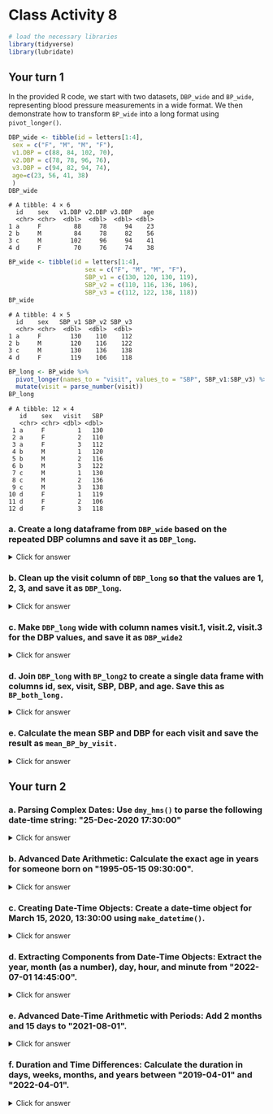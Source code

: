 # Class Activity 8


```r
# load the necessary libraries
library(tidyverse)
library(lubridate)
```

## Your turn 1

In the provided R code, we start with two datasets, `DBP_wide` and `BP_wide`, representing blood pressure measurements in a wide format. We then demonstrate how to transform `BP_wide` into a long format using `pivot_longer()`.


```r
DBP_wide <- tibble(id = letters[1:4],
 sex = c("F", "M", "M", "F"),
 v1.DBP = c(88, 84, 102, 70),
 v2.DBP = c(78, 78, 96, 76),
 v3.DBP = c(94, 82, 94, 74),
 age=c(23, 56, 41, 38)
 )
DBP_wide
```

```
# A tibble: 4 × 6
  id    sex   v1.DBP v2.DBP v3.DBP   age
  <chr> <chr>  <dbl>  <dbl>  <dbl> <dbl>
1 a     F         88     78     94    23
2 b     M         84     78     82    56
3 c     M        102     96     94    41
4 d     F         70     76     74    38
```



```r
BP_wide <- tibble(id = letters[1:4],
                     sex = c("F", "M", "M", "F"),
                     SBP_v1 = c(130, 120, 130, 119),
                     SBP_v2 = c(110, 116, 136, 106),
                     SBP_v3 = c(112, 122, 138, 118))
BP_wide
```

```
# A tibble: 4 × 5
  id    sex   SBP_v1 SBP_v2 SBP_v3
  <chr> <chr>  <dbl>  <dbl>  <dbl>
1 a     F        130    110    112
2 b     M        120    116    122
3 c     M        130    136    138
4 d     F        119    106    118
```



```r
BP_long <- BP_wide %>% 
  pivot_longer(names_to = "visit", values_to = "SBP", SBP_v1:SBP_v3) %>% 
  mutate(visit = parse_number(visit))
BP_long
```

```
# A tibble: 12 × 4
   id    sex   visit   SBP
   <chr> <chr> <dbl> <dbl>
 1 a     F         1   130
 2 a     F         2   110
 3 a     F         3   112
 4 b     M         1   120
 5 b     M         2   116
 6 b     M         3   122
 7 c     M         1   130
 8 c     M         2   136
 9 c     M         3   138
10 d     F         1   119
11 d     F         2   106
12 d     F         3   118
```


### a. Create a long dataframe from `DBP_wide` based on the repeated DBP columns and save it as `DBP_long`.


<details>
<summary class="answer">Click for answer</summary>
*Answer:*


```r
DBP_long <- DBP_wide %>%
  pivot_longer(names_to = "visit",
               values_to = "DBP",
               cols = v1.DBP:v3.DBP)
DBP_long
```

```
# A tibble: 12 × 5
   id    sex     age visit    DBP
   <chr> <chr> <dbl> <chr>  <dbl>
 1 a     F        23 v1.DBP    88
 2 a     F        23 v2.DBP    78
 3 a     F        23 v3.DBP    94
 4 b     M        56 v1.DBP    84
 5 b     M        56 v2.DBP    78
 6 b     M        56 v3.DBP    82
 7 c     M        41 v1.DBP   102
 8 c     M        41 v2.DBP    96
 9 c     M        41 v3.DBP    94
10 d     F        38 v1.DBP    70
11 d     F        38 v2.DBP    76
12 d     F        38 v3.DBP    74
```

</details>

### b. Clean up the visit column of `DBP_long` so that the values are 1, 2, 3, and save it as `DBP_long`.


<details>
<summary class="answer">Click for answer</summary>
*Answer:*


```r
DBP_long <- DBP_long %>%
  mutate(visit = parse_number(visit))
DBP_long
```

```
# A tibble: 12 × 5
   id    sex     age visit   DBP
   <chr> <chr> <dbl> <dbl> <dbl>
 1 a     F        23     1    88
 2 a     F        23     2    78
 3 a     F        23     3    94
 4 b     M        56     1    84
 5 b     M        56     2    78
 6 b     M        56     3    82
 7 c     M        41     1   102
 8 c     M        41     2    96
 9 c     M        41     3    94
10 d     F        38     1    70
11 d     F        38     2    76
12 d     F        38     3    74
```

</details>

### c. Make `DBP_long` wide with column names visit.1, visit.2, visit.3 for the DBP values, and save it as `DBP_wide2`


<details>
<summary class="answer">Click for answer</summary>
*Answer:*

```r
DBP_wide2 <- DBP_long %>% 
  pivot_wider(names_from = "visit",
              values_from = "DBP",
              names_prefix = "visit.")
DBP_wide2
```

```
# A tibble: 4 × 6
  id    sex     age visit.1 visit.2 visit.3
  <chr> <chr> <dbl>   <dbl>   <dbl>   <dbl>
1 a     F        23      88      78      94
2 b     M        56      84      78      82
3 c     M        41     102      96      94
4 d     F        38      70      76      74
```

</details>

### d. Join `DBP_long` with `BP_long2` to create a single data frame with columns id, sex, visit, SBP, DBP, and age. Save this as `BP_both_long.`


<details>
<summary class="answer">Click for answer</summary>
*Answer:*

```r
BP_both_long <- left_join(BP_long, DBP_long, by = c("id", "sex", "visit"))
BP_both_long
```

```
# A tibble: 12 × 6
   id    sex   visit   SBP   age   DBP
   <chr> <chr> <dbl> <dbl> <dbl> <dbl>
 1 a     F         1   130    23    88
 2 a     F         2   110    23    78
 3 a     F         3   112    23    94
 4 b     M         1   120    56    84
 5 b     M         2   116    56    78
 6 b     M         3   122    56    82
 7 c     M         1   130    41   102
 8 c     M         2   136    41    96
 9 c     M         3   138    41    94
10 d     F         1   119    38    70
11 d     F         2   106    38    76
12 d     F         3   118    38    74
```

</details>

### e. Calculate the mean SBP and DBP for each visit and save the result as `mean_BP_by_visit.`

<details>
<summary class="answer">Click for answer</summary>
*Answer:*

```r
mean_BP_by_visit <- BP_both_long %>%
  group_by(visit) %>%
  summarize(mean_SBP = mean(SBP),
            mean_DBP = mean(DBP))
mean_BP_by_visit
```

```
# A tibble: 3 × 3
  visit mean_SBP mean_DBP
  <dbl>    <dbl>    <dbl>
1     1     125.       86
2     2     117        82
3     3     122.       86
```

</details>

## Your turn 2


### a. Parsing Complex Dates: Use `dmy_hms()` to parse the following date-time string: "25-Dec-2020 17:30:00"


<details>
<summary class="answer">Click for answer</summary>
*Answer:*

```r
parsed_date <- dmy_hms("25-Dec-2020 17:30:00")
parsed_date
```

```
[1] "2020-12-25 17:30:00 UTC"
```

</details>


### b. Advanced Date Arithmetic: Calculate the exact age in years for someone born on "1995-05-15 09:30:00".

<details>
<summary class="answer">Click for answer</summary>
*Answer:*


```r
dob <- ymd_hms("1995-05-15 09:30:00")
exact_age <- as.duration(interval(dob, now())) / dyears(1)
exact_age
```

```
[1] 28.73486
```

</details>


### c. Creating Date-Time Objects: Create a date-time object for March 15, 2020, 13:30:00 using `make_datetime()`.

<details>
<summary class="answer">Click for answer</summary>
*Answer:*

```r
new_date_time <- make_datetime(2020, 3, 15, 13, 30, 0)
new_date_time
```

```
[1] "2020-03-15 13:30:00 UTC"
```

</details>

### d. Extracting Components from Date-Time Objects: Extract the year, month (as a number), day, hour, and minute from "2022-07-01 14:45:00".

<details>
<summary class="answer">Click for answer</summary>
*Answer:*

```r
example_date_time <- ymd_hms("2022-07-01 14:45:00")
extracted_components <- tibble(
  year = year(example_date_time),
  month = month(example_date_time),
  day = day(example_date_time),
  hour = hour(example_date_time),
  minute = minute(example_date_time)
)
extracted_components
```

```
# A tibble: 1 × 5
   year month   day  hour minute
  <dbl> <dbl> <int> <int>  <int>
1  2022     7     1    14     45
```

</details>


### e. Advanced Date-Time Arithmetic with Periods: Add 2 months and 15 days to "2021-08-01".

<details>
<summary class="answer">Click for answer</summary>
*Answer:*

```r
initial_date <- ymd("2021-08-01")
new_date <- initial_date + months(2) + days(15)
new_date
```

```
[1] "2021-10-16"
```

</details>

### f. Duration and Time Differences: Calculate the duration in days, weeks, months, and years between "2019-04-01" and "2022-04-01".

<details>
<summary class="answer">Click for answer</summary>
*Answer:*

```r
start_date <- ymd("2019-04-01")
end_date <- ymd("2022-04-01")
time_diff <- end_date - start_date
duration_days <- as.duration(time_diff)
duration_weeks <- duration_days / dweeks(1)
duration_months <- duration_days / dmonths(1)
duration_years <- duration_days / dyears(1)

duration_results <- tibble(
  days = duration_days,
  weeks = duration_weeks,
  months = duration_months,
  years = duration_years
)
duration_results
```

```
# A tibble: 1 × 4
  days                 weeks months years
  <Duration>           <dbl>  <dbl> <dbl>
1 94694400s (~3 years)  157.   36.0  3.00
```

</details>

